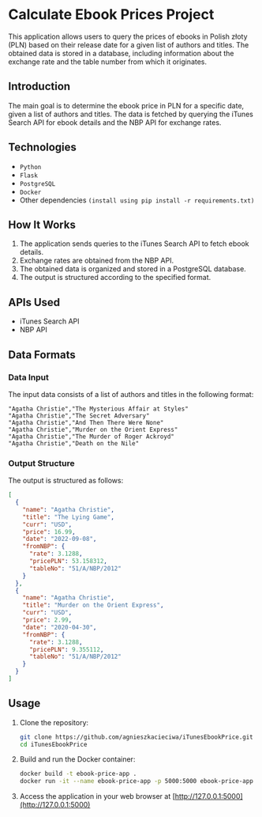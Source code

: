 # Calculate Ebook Prices Project
This application allows users to query the prices of ebooks in Polish złoty (PLN) based on their release date for a given list of authors and titles. The obtained data is stored in a database, including information about the exchange rate and the table number from which it originates.

## Introduction
The main goal is to determine the ebook price in PLN for a specific date, given a list of authors and titles. The data is fetched by querying the iTunes Search API for ebook details and the NBP API for exchange rates.

## Technologies
- `Python`
- `Flask`
- `PostgreSQL`
- `Docker`
- Other dependencies `(install using pip install -r requirements.txt)`

## How It Works
1. The application sends queries to the iTunes Search API to fetch ebook details.
2. Exchange rates are obtained from the NBP API.
3. The obtained data is organized and stored in a PostgreSQL database.
4. The output is structured according to the specified format.

## APIs Used
- iTunes Search API
- NBP API

## Data Formats 

### Data Input
The input data consists of a list of authors and titles in the following format:
```arduino
"Agatha Christie","The Mysterious Affair at Styles"
"Agatha Christie","The Secret Adversary"
"Agatha Christie","And Then There Were None"
"Agatha Christie","Murder on the Orient Express"
"Agatha Christie","The Murder of Roger Ackroyd"
"Agatha Christie","Death on the Nile"
```
### Output Structure
The output is structured as follows:
```json
[
  {
    "name": "Agatha Christie",
    "title": "The Lying Game",
    "curr": "USD",
    "price": 16.99,
    "date": "2022-09-08",
    "fromNBP": {
      "rate": 3.1288,
      "pricePLN": 53.158312,
      "tableNo": "51/A/NBP/2012"
    }
  },
  {
    "name": "Agatha Christie",
    "title": "Murder on the Orient Express",
    "curr": "USD",
    "price": 2.99,
    "date": "2020-04-30",
    "fromNBP": {
      "rate": 3.1288,
      "pricePLN": 9.355112,
      "tableNo": "51/A/NBP/2012"
    }
  }
]
```
## Usage 
1. Clone the repository:
   ```bash
   git clone https://github.com/agnieszkacieciwa/iTunesEbookPrice.git
   cd iTunesEbookPrice
   ```
2. Build and run the Docker container:
   ```bash
   docker build -t ebook-price-app .
   docker run -it --name ebook-price-app -p 5000:5000 ebook-price-app
   ```
3. Access the application in your web browser at [http://127.0.0.1:5000](http://127.0.0.1:5000)

